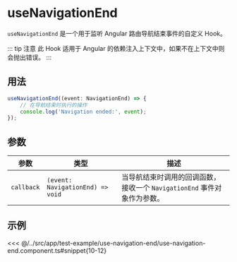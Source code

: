 # useNavigationEnd

`useNavigationEnd` 是一个用于监听 Angular 路由导航结束事件的自定义 Hook。

::: tip 注意
此 Hook 适用于 Angular 的依赖注入上下文中，如果不在上下文中则会抛出错误。
:::

## 用法

```typescript
useNavigationEnd((event: NavigationEnd) => {
    // 在导航结束时执行的操作
    console.log('Navigation ended:', event);
});
```

## 参数

| 参数       | 类型                             | 描述                                                                    |
| ---------- | -------------------------------- | ----------------------------------------------------------------------- |
| `callback` | `(event: NavigationEnd) => void` | 当导航结束时调用的回调函数，接收一个 `NavigationEnd` 事件对象作为参数。 |

## 示例

<<< @/../src/app/test-example/use-navigation-end/use-navigation-end.component.ts#snippet{10-12}
